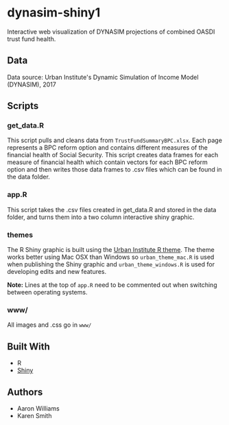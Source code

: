 # dynasim-shiny1

Interactive web visualization of DYNASIM projections of combined OASDI trust fund health.  

## Data

Data source: Urban Institute's Dynamic Simulation of Income Model (DYNASIM), 2017

## Scripts

### get_data.R

This script pulls and cleans data from `TrustFundSummaryBPC.xlsx`. Each page represents a BPC reform option and contains different measures of the financial health of Social Security. This script creates data frames for each measure of financial health which contain vectors for each BPC reform option and then writes those data frames to .csv files which can be found in the data folder. 

### app.R

This script takes the .csv files created in get_data.R and stored in the data folder, and turns them into a two column interactive shiny graphic.  

### themes

The R Shiny graphic is built using the [Urban Institute R theme](https://github.com/UrbanInstitute/urban_R_theme). The theme works better using Mac OSX than Windows so `urban_theme_mac.R` is used when publishing the Shiny graphic and `urban_theme_windows.R` is used for developing edits and new features. 

**Note:** Lines at the top of `app.R` need to be commented out when switching between operating systems. 

### www/

All images and .css go in `www/`

## Built With
* R
* [Shiny](https://shiny.rstudio.com/)

## Authors
* Aaron Williams
* Karen Smith